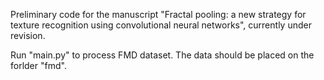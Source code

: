 Preliminary code for the manuscript "Fractal pooling: a new strategy for texture recognition using convolutional neural networks", currently under revision.

Run "main.py" to process FMD dataset. The data should be placed on the forlder "fmd".
